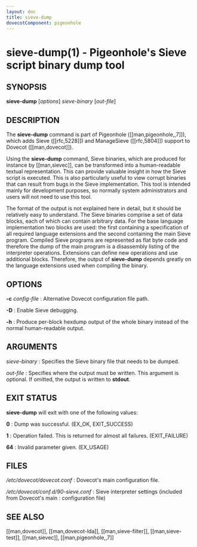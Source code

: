 ```yaml
---
layout: doc
title: sieve-dump
dovecotComponent: pigeonhole
---
```


# sieve-dump(1) - Pigeonhole's Sieve script binary dump tool

## SYNOPSIS

**sieve-dump** [*options*] *sieve-binary* [*out-file*]

## DESCRIPTION

The **sieve-dump** command is part of Pigeonhole ([[man,pigeonhole,,7]]),
which adds Sieve ([[rfc,5228]]) and ManageSieve ([[rfc,5804]]) support to
Dovecot ([[man,dovecot]]).

Using the **sieve-dump** command, Sieve binaries, which are produced for
instance by [[man,sievec]], can be transformed into a human-readable
textual representation. This can provide valuable insight in how the
Sieve script is executed. This is also particularly useful to view
corrupt binaries that can result from bugs in the Sieve implementation.
This tool is intended mainly for development purposes, so normally
system administrators and users will not need to use this tool.

The format of the output is not explained here in detail, but it should
be relatively easy to understand. The Sieve binaries comprise a set of
data blocks, each of which can contain arbitrary data. For the base
language implementation two blocks are used: the first containing a
specification of all required language extensions and the second
containing the main Sieve program. Compiled Sieve programs are
represented as flat byte code and therefore the dump of the main program
is a disassembly listing of the interpreter operations. Extensions can
define new operations and use additional blocks. Therefore, the output
of **sieve-dump** depends greatly on the language extensions used when
compiling the binary.

## OPTIONS

**-c** *config-file*
:   Alternative Dovecot configuration file path.

**-D**
:   Enable Sieve debugging.

**-h**
:   Produce per-block hexdump output of the whole binary instead of the
    normal human-readable output.

<!-- @include: include/option-o.inc -->

<!-- @include: include/option-u-user.inc -->

<!-- @include: include/option-x.inc -->

## ARGUMENTS

*sieve-binary*
:   Specifies the Sieve binary file that needs to be dumped.

*out-file*
:   Specifies where the output must be written. This argument is
    optional. If omitted, the output is written to **stdout**.

## EXIT STATUS

**sieve-dump** will exit with one of the following values:

**0**
:   Dump was successful. (EX_OK, EXIT_SUCCESS)

**1**
:   Operation failed. This is returned for almost all failures.
    (EXIT_FAILURE)

**64**
:   Invalid parameter given. (EX_USAGE)

## FILES

*/etc/dovecot/dovecot.conf*
:   Dovecot's main configuration file.

*/etc/dovecot/conf.d/90-sieve.conf*
:   Sieve interpreter settings (included from Dovecot's main
:   configuration file)

<!-- @include: include/reporting-bugs.inc -->

## SEE ALSO

[[man,dovecot]], [[man,dovecot-lda]], [[man,sieve-filter]],
[[man,sieve-test]], [[man,sievec]], [[man,pigeonhole,,7]]
